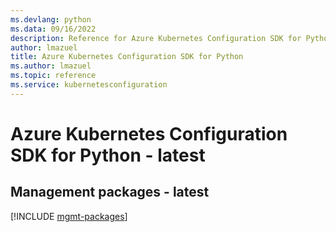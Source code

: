 ```yaml
---
ms.devlang: python
ms.data: 09/16/2022
description: Reference for Azure Kubernetes Configuration SDK for Python
author: lmazuel
title: Azure Kubernetes Configuration SDK for Python
ms.author: lmazuel
ms.topic: reference
ms.service: kubernetesconfiguration
---
```

# Azure Kubernetes Configuration SDK for Python - latest

## Management packages - latest
[!INCLUDE [mgmt-packages](kubernetes-configuration-mgmt-index.md)]